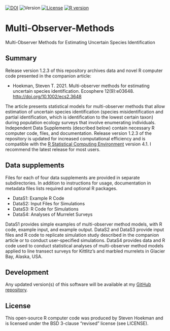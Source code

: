 [![DOI](https://zenodo.org/badge/342997344.svg)](https://zenodo.org/badge/latestdoi/342997344)
![Version]( https://img.shields.io/badge/version-1.2.2-blue)
[![License](https://img.shields.io/badge/License-BSD%203--Clause-blueviolet.svg)](https://opensource.org/licenses/BSD-3-Clause)
[![R version]( https://img.shields.io/badge/R%20version-4.1-orange)](https://cran.r-project.org/)

# Multi-Observer-Methods
Multi-Observer Methods for Estimating Uncertain Species Identification

## Summary
Release version 1.2.3 of this repository archives data and novel R computer code presented in the companion article: 
  - Hoekman, Steven T. 2021. Multi-observer methods for estimating uncertain species identification. Ecosphere 12(9):e03648. http://doi.org/10.1002/ecs2.3648
 
The article presents statistical models for multi-observer methods that allow estimation of uncertain species identification (species misidentification and partial identification, which is identification to the lowest certain taxon) during population ecology surveys that involve enumerating individuals. Independent Data Supplements (described below) contain necessary R computer code, files, and documentation. Release version 1.2.3 of the repository is updated for increased computational efficiency and is compatible with the [R Statistical Computing Environment]( https://www.r-project.org/) version 4.1. I recommend the latest release for most users.
## Data supplements
Files for each of four data supplements are provided in separate subdirectories. In addition to instructions for usage, documentation in metadata files lists required and optional R packages. 
  - DataS1: Example R Code
  - DataS2: Input Files for Simulations
  - DataS3: R Code for Simulations
  - DataS4: Analyses of Murrelet Surveys

DataS1 provides simple examples of multi-observer method models, with R code, example input, and example output. 
DataS2 and DataS3 provide input files and R code to replicate simulation study described in the companion article or to conduct user-specified simulations. 
DataS4 provides data and R code used to conduct statistical analyses of multi-observer method models applied to line transect surveys for Kittlitz’s and marbled murrelets in Glacier Bay, Alaska, USA. 
## Development
Any updated version(s) of this software will be available at my [GitHub repository](https://github.com/StevenHoekman). 
## License
This open-source R computer code was produced by Steven Hoekman and is licensed under the BSD 3-clause “revised” license (see LICENSE). 
